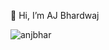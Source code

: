 👋 Hi, I’m AJ Bhardwaj

<!---
anjbhar/anjbhar is a ✨ special ✨ repository because its `README.md` (this file) appears on your GitHub profile.
You can click the Preview link to take a look at your changes.
--->
<p><img align="left" src="https://github-readme-stats.vercel.app/api/top-langs?username=anjbhar&show_icons=true&locale=en&layout=compact&text_color=daf7dc&bg_color=151515" alt="anjbhar" /></p>
